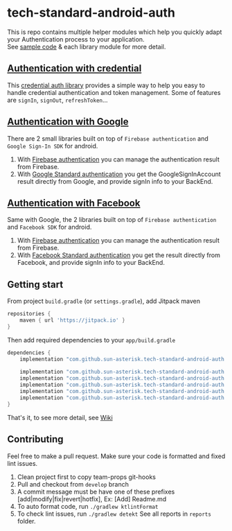 # tech-standard-android-auth

This is repo contains multiple helper modules which help you quickly adapt your Authentication
process to your application.<br>
See [sample code](app/src/main/java/com/sun/auth/sample) & each library module for more detail.

## [Authentication with credential](https://github.com/sun-asterisk/tech-standard-android-auth/wiki/Credential-authentication)
This [credential auth library](https://github.com/sun-asterisk/tech-standard-android-auth/tree/develop/credentialauth) 
provides a simple way to help you easy to handle credential authentication and token management.
Some of features are `signIn`, `signOut`, `refreshToken`...

## [Authentication with Google](https://github.com/sun-asterisk/tech-standard-android-auth/wiki/Google-Standard-Authentication)
There are 2 small libraries built on top of `Firebase authentication` and `Google Sign-In SDK` for android.
1. With [Firebase authentication](https://github.com/sun-asterisk/tech-standard-android-auth/wiki/Google-Authentication-via-Firebase)
you can manage the authentication result from Firebase. 
2. With [Google Standard authentication](https://github.com/sun-asterisk/tech-standard-android-auth/wiki/Google-Standard-Authentication)
you get the GoogleSignInAccount result directly from Google, and provide signIn info to your BackEnd.

## [Authentication with Facebook](https://github.com/sun-asterisk/tech-standard-android-auth/wiki/Facebook-Standard-authentication)
Same with Google, the 2 libraries built on top of `Firebase authentication` and `Facebook SDK` for android.
1. With [Firebase authentication](https://github.com/sun-asterisk/tech-standard-android-auth/wiki/Facebook-Authentication-via-Firebase)
you can manage the authentication result from Firebase.
2. With [Facebook Standard authentication](https://github.com/sun-asterisk/tech-standard-android-auth/wiki/Facebook-Standard-authentication)
you get the result directly from Facebook, and provide signIn info to your BackEnd.

## Getting start
From project `build.gradle` (or `settings.gradle`), add Jitpack maven
```groovy
repositories {
    maven { url 'https://jitpack.io' }
}
```
Then add required dependencies to your `app/build.gradle`
```groovy
dependencies {
    implementation "com.github.sun-asterisk.tech-standard-android-auth:core:${latest_version}" // required
    
    implementation "com.github.sun-asterisk.tech-standard-android-auth:credentialauth:${latest_version}"
    implementation "com.github.sun-asterisk.tech-standard-android-auth:googleauth:${latest_version}"
    implementation "com.github.sun-asterisk.tech-standard-android-auth:googlefirebaseauth:${latest_version}"
    implementation "com.github.sun-asterisk.tech-standard-android-auth:facebookauth:${latest_version}"
    implementation "com.github.sun-asterisk.tech-standard-android-auth:facebookfirebaseauth:${latest_version}"
}
```
That's it, to see more detail, see [Wiki](https://github.com/sun-asterisk/tech-standard-android-auth/wiki)

## Contributing
Feel free to make a pull request. Make sure your code is formatted and fixed lint issues.

1. Clean project first to copy team-props git-hooks
2. Pull and checkout from `develop` branch
3. A commit message must be have one of these prefixes [add|modify|fix|revert|hotfix], Ex: [Add] Readme.md
4. To auto format code, run `./gradlew ktlintFormat`
5. To check lint issues, run `./gradlew detekt`
See all reports in `reports` folder.
